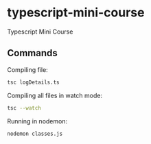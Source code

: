 # typescript-mini-course

Typescript Mini Course

## Commands

Compiling file:

```bash
tsc logDetails.ts
```

Compiling all files in watch mode:

```bash
tsc --watch
```

Running in nodemon:

```bash
nodemon classes.js
```
